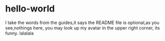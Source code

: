 # hello-world
I take the words from the guides,it says the README file is optional,as you see,nothings here, you may look up my avatar in the upper right corner, its funny.
lalalala
